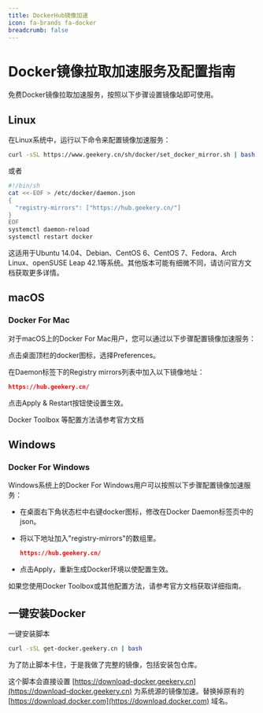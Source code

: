 ```yaml
---
title: DockerHub镜像加速
icon: fa-brands fa-docker
breadcrumb: false
---
```

# Docker镜像拉取加速服务及配置指南

免费Docker镜像拉取加速服务，按照以下步骤设置镜像站即可使用。



## Linux
在Linux系统中，运行以下命令来配置镜像加速服务：

```bash
curl -sSL https://www.geekery.cn/sh/docker/set_docker_mirror.sh | bash
```

或者

```bash
#!/bin/sh
cat <<-EOF > /etc/docker/daemon.json 
{
  "registry-mirrors": ["https://hub.geekery.cn/"]
}
EOF
systemctl daemon-reload
systemctl restart docker
```

这适用于Ubuntu 14.04、Debian、CentOS 6、CentOS 7、Fedora、Arch Linux、openSUSE Leap 42.1等系统。其他版本可能有细微不同，请访问官方文档获取更多详情。

## macOS

### Docker For Mac

对于macOS上的Docker For Mac用户，您可以通过以下步骤配置镜像加速服务：

点击桌面顶栏的docker图标，选择Preferences。

在Daemon标签下的Registry mirrors列表中加入以下镜像地址：

```json
https://hub.geekery.cn/
```

点击Apply & Restart按钮使设置生效。

Docker Toolbox 等配置方法请参考官方文档

## Windows

### Docker For Windows

Windows系统上的Docker For Windows用户可以按照以下步骤配置镜像加速服务：

- 在桌面右下角状态栏中右键docker图标，修改在Docker Daemon标签页中的json。

- 将以下地址加入"registry-mirrors"的数组里。

  ```json
  https://hub.geekery.cn/
  ```

- 点击Apply，重新生成Docker环境以使配置生效。

如果您使用Docker Toolbox或其他配置方法，请参考官方文档获取详细指南。



## 一键安装Docker

一键安装脚本

```bash
curl -sSL get-docker.geekery.cn | bash
```

为了防止脚本卡住，于是我做了完整的镜像，包括安装包仓库。

这个脚本会直接设置 [https://download-docker.geekery.cn](https://download-docker.geekery.cn) 为系统源的镜像加速。替换掉原有的 [https://download.docker.com](https://download.docker.com) 域名。